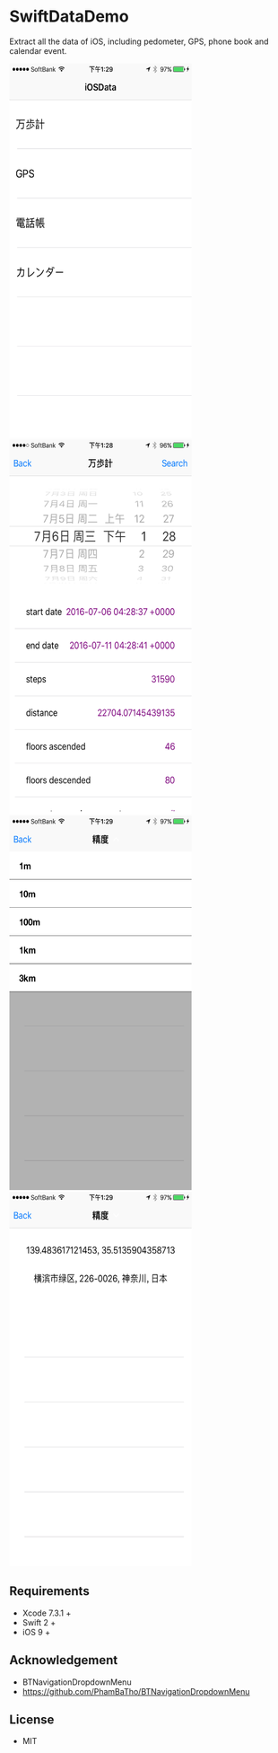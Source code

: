 # SwiftDataDemo
Extract all the data of iOS, including pedometer, GPS, phone book and calendar event.

<p>
  <img src="https://github.com/shuuchen/SwiftDataDemo/blob/master/menu.png" height="667" width="325"  />
  <img src="https://github.com/shuuchen/SwiftDataDemo/blob/master/pedo.png" height="667" width="325"  />
  <img src="https://github.com/shuuchen/SwiftDataDemo/blob/master/reso.png" height="667" width="325"  />
  <img src="https://github.com/shuuchen/SwiftDataDemo/blob/master/gps.png" height="667" width="325"  />
</p>

## Requirements
* Xcode 7.3.1 +
* Swift 2 +
* iOS 9 +

## Acknowledgement
* BTNavigationDropdownMenu
 * https://github.com/PhamBaTho/BTNavigationDropdownMenu

## License
* MIT

